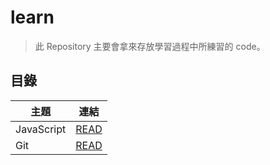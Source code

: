 # learn

> 此 Repository 主要會拿來存放學習過程中所練習的 code。

## 目錄

| 主題       | 連結                 |
|------------|----------------------|
| JavaScript | [READ](./javascript) |
| Git        | [READ](./javascript) |
